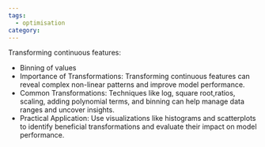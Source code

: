 ```yaml
---
tags:
  - optimisation
category:
---
```

Transforming continuous features: 
- Binning of values
- Importance of Transformations: Transforming continuous features can reveal complex non-linear patterns and improve model performance.
- Common Transformations: Techniques like log, square root,ratios, scaling, adding polynomial terms, and binning can help manage data ranges and uncover insights.
- Practical Application: Use visualizations like histograms and scatterplots to identify beneficial transformations and evaluate their impact on model performance.